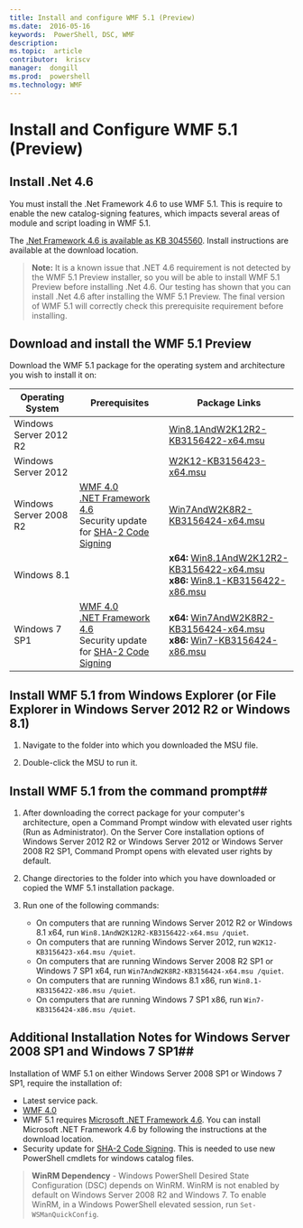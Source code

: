```yaml
---
title: Install and configure WMF 5.1 (Preview)
ms.date:  2016-05-16
keywords:  PowerShell, DSC, WMF
description:  
ms.topic:  article
contributor:  kriscv
manager:  dongill
ms.prod:  powershell
ms.technology: WMF
---
```


# Install and Configure WMF 5.1 (Preview) #

## Install .Net 4.6
You must install the .Net Framework 4.6 to use WMF 5.1. 
This is require to enable the new catalog-signing features, which impacts several areas of module and script loading in WMF 5.1. 

The [.Net Framework 4.6 is available as KB 3045560](https://support.microsoft.com/en-us/kb/3045560). 
Install instructions are available at the download location.

> **Note:** It is a known issue that .NET 4.6 requirement is not detected by the WMF 5.1 Preview installer, so you will be able to install WMF 5.1 Preview before installing .Net 4.6. 
Our testing has shown that you can install .Net 4.6 after installing the WMF 5.1 Preview. 
The final version of WMF 5.1 will correctly check this prerequisite requirement before installing. 

## Download and install the WMF 5.1 Preview

Download the WMF 5.1 package for the operating system and architecture you wish to install it on:

| Operating System	     | Prerequisites | Package Links             |
|------------------------|---------------|---------------------------|
| Windows Server 2012 R2 |  		     | [Win8.1AndW2K12R2-KB3156422-x64.msu](http://go.microsoft.com/fwlink/?LinkID=823586)|
| Windows Server 2012	 | 		         | [W2K12-KB3156423-x64.msu](http://go.microsoft.com/fwlink/?LinkID=823587)|
| Windows Server 2008 R2 | [WMF 4.0](http://www.microsoft.com/en-us/download/details.aspx?id=40855) </br> [.NET Framework 4.6](https://support.microsoft.com/en-us/kb/3045560) </br> Security update for [SHA-2 Code Signing](https://technet.microsoft.com/en-us/library/security/3033929) | [Win7AndW2K8R2-KB3156424-x64.msu](http://go.microsoft.com/fwlink/?LinkID=823588) |
| Windows 8.1            |               | **x64:** [Win8.1AndW2K12R2-KB3156422-x64.msu](http://go.microsoft.com/fwlink/?LinkID=823586) </br> **x86:** [Win8.1-KB3156422-x86.msu](http://go.microsoft.com/fwlink/?LinkID=823589) |
| Windows 7 SP1          | [WMF 4.0](http://www.microsoft.com/en-us/download/details.aspx?id=40855) </br> [.NET Framework 4.6](https://support.microsoft.com/en-us/kb/3045560) </br> Security update for [SHA-2 Code Signing](https://technet.microsoft.com/en-us/library/security/3033929) | **x64:** [Win7AndW2K8R2-KB3156424-x64.msu](http://go.microsoft.com/fwlink/?LinkID=823588) </br> **x86:** [Win7-KB3156424-x86.msu](http://go.microsoft.com/fwlink/?LinkID=823590) |


## Install WMF 5.1 from Windows Explorer (or File Explorer in Windows Server 2012 R2 or Windows 8.1)

1. Navigate to the folder into which you downloaded the MSU file.

2. Double-click the MSU to run it.

## Install WMF 5.1 from the command prompt##

1. After downloading the correct package for your computer's architecture, open a Command Prompt window with elevated user rights (Run as Administrator). On the Server Core installation options of Windows Server 2012 R2 or Windows Server 2012 or Windows Server 2008 R2 SP1, Command Prompt opens with elevated user rights by default.

2. Change directories to the folder into which you have downloaded or copied the WMF 5.1 installation package.

3. Run one of the following commands:
	- On computers that are running Windows Server 2012 R2 or Windows 8.1 x64, run `Win8.1AndW2K12R2-KB3156422-x64.msu /quiet`.
	- On computers that are running Windows Server 2012, run `W2K12-KB3156423-x64.msu /quiet`.
	- On computers that are running Windows Server 2008 R2 SP1 or Windows 7 SP1 x64, run `Win7AndW2K8R2-KB3156424-x64.msu /quiet`.
	- On computers that are running Windows 8.1 x86, run `Win8.1-KB3156422-x86.msu /quiet`.
	- On computers that are running Windows 7 SP1 x86, run `Win7-KB3156424-x86.msu /quiet`.

## Additional Installation Notes for Windows Server 2008 SP1 and Windows 7 SP1##
Installation of WMF 5.1 on either Windows Server 2008 SP1 or Windows 7 SP1, require the installation of:
- Latest service pack.
- [WMF 4.0](http://www.microsoft.com/en-us/download/details.aspx?id=40855)
- WMF 5.1 requires [Microsoft .NET Framework 4.6](https://support.microsoft.com/en-us/kb/3045560). 
You can install Microsoft .NET Framework 4.6 by following the instructions at the download location.
- Security update for [SHA-2 Code Signing](https://technet.microsoft.com/en-us/library/security/3033929). This is needed to use new PowerShell cmdlets for windows catalog files. 

> **WinRM Dependency** - Windows PowerShell Desired State Configuration (DSC) depends on WinRM. WinRM is not enabled by default on Windows Server 2008 R2 and Windows 7. To enable WinRM, in a Windows PowerShell elevated session, run `Set-WSManQuickConfig`.


